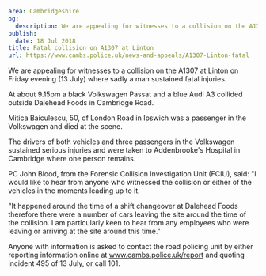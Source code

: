 ```yaml
area: Cambridgeshire
og:
  description: We are appealing for witnesses to a collision on the A1307 at Linton on Friday evening (13 July) where sadly a man sustained fatal injuries.
publish:
  date: 18 Jul 2018
title: Fatal collision on A1307 at Linton
url: https://www.cambs.police.uk/news-and-appeals/A1307-Linton-fatal
```

We are appealing for witnesses to a collision on the A1307 at Linton on Friday evening (13 July) where sadly a man sustained fatal injuries.

At about 9.15pm a black Volkswagen Passat and a blue Audi A3 collided outside Dalehead Foods in Cambridge Road.

Mitica Baiculescu, 50, of London Road in Ipswich was a passenger in the Volkswagen and died at the scene.

The drivers of both vehicles and three passengers in the Volkswagen sustained serious injuries and were taken to Addenbrooke's Hospital in Cambridge where one person remains.

PC John Blood, from the Forensic Collision Investigation Unit (FCIU), said: "I would like to hear from anyone who witnessed the collision or either of the vehicles in the moments leading up to it.

"It happened around the time of a shift changeover at Dalehead Foods therefore there were a number of cars leaving the site around the time of the collision. I am particularly keen to hear from any employees who were leaving or arriving at the site around this time."

Anyone with information is asked to contact the road policing unit by either reporting information online at www.cambs.police.uk/report and quoting incident 495 of 13 July, or call 101.
